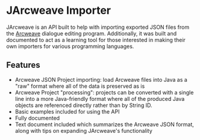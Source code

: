 # JArcweave Importer
JArcweave is an API built to help with importing exported JSON files from the [Arcweave](arcweave.com) dialogue editing program. Additionally, it was built and documented to act as a learning tool for those interested in making their own importers for various programming languages.

## Features
- Arcweave JSON Project importing: load Arcweave files into Java as a "raw" format where all of the data is preserved as is
- Arcweave Project "processing": projects can be converted with a single line into a more Java-friendly format where all of the produced Java objects are referenced directly rather than by String ID.
- Basic examples included for using the API
- Fully documented
- Text document included which summarizes the Arcweave JSON format, along with tips on expanding JArcweave's functionality
